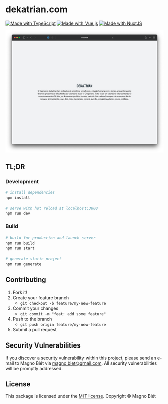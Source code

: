# dekatrian.com

[![Made with TypeScript](https://img.shields.io/badge/Made%20with-TypeScript-007acc.svg)](https://www.typescriptlang.org/)
[![Made with Vue.js](https://img.shields.io/badge/Made%20with-Vue.js-42b983.svg)](https://vuejs.org/)
[![Made with NuxtJS](https://img.shields.io/badge/Made%20with-NuxtJS-255461.svg)](https://nuxtjs.org/)

![Screen Shot](screen-shot.png)

## TL;DR

### Development

```bash
# install dependencies
npm install

# serve with hot reload at localhost:3000
npm run dev
```

### Build

```bash
# build for production and launch server
npm run build
npm run start

# generate static project
npm run generate
```

## Contributing

1. Fork it!
2. Create your feature branch
   - `git checkout -b feature/my-new-feature`
3. Commit your changes
   - `git commit -m "feat: add some feature"`
4. Push to the branch
   - `git push origin feature/my-new-feature`
5. Submit a pull request

## Security Vulnerabilities

If you discover a security vulnerability within this project, please send an e-mail to Magno Biét via [magno.biet@gmail.com](mailto:magno.biet@gmail.com). All security vulnerabilities will be promptly addressed.

## License

This package is licensed under the [MIT license](https://magno.mit-license.org/2022). Copyright © Magno Biét
